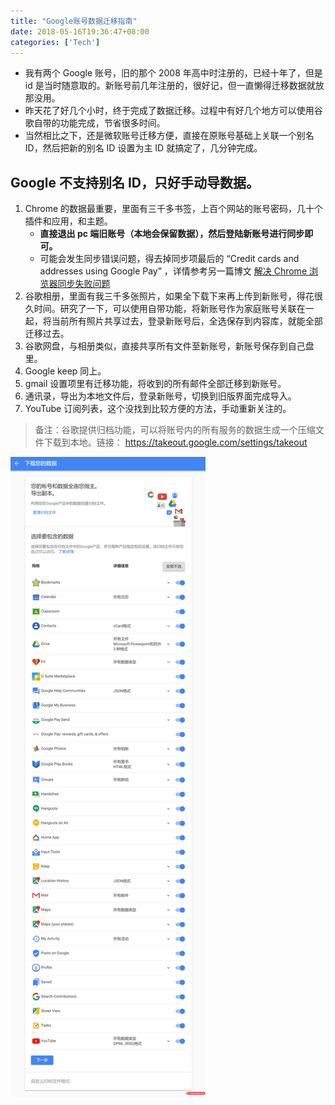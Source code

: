 ```yaml
---
title: "Google账号数据迁移指南"
date: 2018-05-16T19:36:47+08:00
categories: ['Tech']
---
```


*   我有两个 Google 账号，旧的那个 2008 年高中时注册的，已经十年了，但是 id 是当时随意取的。新账号前几年注册的，很好记，但一直懒得迁移数据就放那没用。
*   昨天花了好几个小时，终于完成了数据迁移。过程中有好几个地方可以使用谷歌自带的功能完成，节省很多时间。
*   当然相比之下，还是微软账号迁移方便，直接在原账号基础上关联一个别名 ID，然后把新的别名 ID 设置为主 ID 就搞定了，几分钟完成。

Google 不支持别名 ID，只好手动导数据。
------------------------

1.  Chrome 的数据最重要，里面有三千多书签，上百个网站的账号密码，几十个插件和应用，和主题。
    *   **直接退出 pc 端旧账号（本地会保留数据），然后登陆新账号进行同步即可。**
    *   可能会发生同步错误问题，得去掉同步项最后的 “Credit cards and addresses using Google Pay” ，详情参考另一篇博文 [解决 Chrome 浏览器同步失败问题](/p/解决-chrome-浏览器同步失败问题/)
2.  谷歌相册，里面有我三千多张照片，如果全下载下来再上传到新账号，得花很久时间。研究了一下，可以使用自带功能，将新账号作为家庭账号关联在一起，将当前所有照片共享过去，登录新账号后，全选保存到内容库，就能全部迁移过去。
3.  谷歌网盘，与相册类似，直接共享所有文件至新账号，新账号保存到自己盘里。
4.  Google keep 同上。
5.  gmail 设置项里有迁移功能，将收到的所有邮件全部迁移到新账号。
6.  通讯录，导出为本地文件后，登录新账号，切换到旧版界面完成导入。
7.  YouTube 订阅列表，这个没找到比较方便的方法，手动重新关注的。

> 备注：谷歌提供归档功能，可以将账号内的所有服务的数据生成一个压缩文件下载到本地。链接： https://takeout.google.com/settings/takeout

![](20180516161857.png)